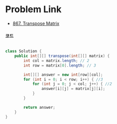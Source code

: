 # Problem Link
- [867. Transpose Matrix](https://leetcode.com/problems/transpose-matrix/description/)


#### 코드

```java

class Solution {
    public int[][] transpose(int[][] matrix) {
        int col = matrix.length; // 2
        int row = matrix[0].length; // 3

        int[][] answer = new int[row][col];
        for (int i = 0; i < row; i++) { //3
            for (int j = 0; j < col; j++) { //2
                answer[i][j] = matrix[j][i];
            }
        }

        return answer;
    }
}

```
